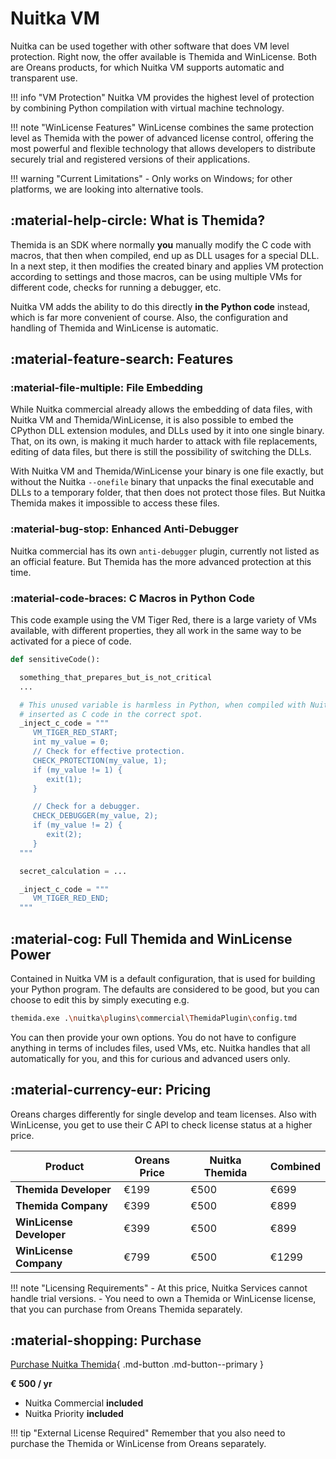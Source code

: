 # Nuitka VM

Nuitka can be used together with other software that does VM level protection. Right now, the offer available is Themida and WinLicense. Both are Oreans products, for which Nuitka VM supports automatic and transparent use.

!!! info "VM Protection"
    Nuitka VM provides the highest level of protection by combining Python compilation with virtual machine technology.

!!! note "WinLicense Features"
    WinLicense combines the same protection level as Themida with the power of advanced license control, offering the most powerful and flexible technology that allows developers to distribute securely trial and registered versions of their applications.

!!! warning "Current Limitations"
    - Only works on Windows; for other platforms, we are looking into alternative tools.

## :material-help-circle: What is Themida?

Themida is an SDK where normally **you** manually modify the C code with macros, that then when compiled, end up as DLL usages for a special DLL. In a next step, it then modifies the created binary and applies VM protection according to settings and those macros, can be using multiple VMs for different code, checks for running a debugger, etc.

Nuitka VM adds the ability to do this directly **in the Python code** instead, which is far more convenient of course. Also, the configuration and handling of Themida and WinLicense is automatic.

## :material-feature-search: Features

### :material-file-multiple: File Embedding

While Nuitka commercial already allows the embedding of data files, with Nuitka VM and Themida/WinLicense, it is also possible to embed the CPython DLL extension modules, and DLLs used by it into one single binary. That, on its own, is making it much harder to attack with file replacements, editing of data files, but there is still the possibility of switching the DLLs.

With Nuitka VM and Themida/WinLicense your binary is one file exactly, but without the Nuitka `--onefile` binary that unpacks the final executable and DLLs to a temporary folder, that then does not protect those files. But Nuitka Themida makes it impossible to access these files.

### :material-bug-stop: Enhanced Anti-Debugger

Nuitka commercial has its own `anti-debugger` plugin, currently not listed as an official feature. But Themida has the more advanced protection at this time.

### :material-code-braces: C Macros in Python Code

This code example using the VM Tiger Red, there is a large variety of VMs available, with different properties, they all work in the same way to be activated for a piece of code.

```python
def sensitiveCode():

  something_that_prepares_but_is_not_critical
  ...

  # This unused variable is harmless in Python, when compiled with Nuitka it is
  # inserted as C code in the correct spot.
  _inject_c_code = """
     VM_TIGER_RED_START;
     int my_value = 0;
     // Check for effective protection.
     CHECK_PROTECTION(my_value, 1);
     if (my_value != 1) {
        exit(1);
     }

     // Check for a debugger.
     CHECK_DEBUGGER(my_value, 2);
     if (my_value != 2) {
        exit(2);
     }
  """

  secret_calculation = ...

  _inject_c_code = """
     VM_TIGER_RED_END;
  """
```

## :material-cog: Full Themida and WinLicense Power

Contained in Nuitka VM is a default configuration, that is used for building your Python program. The defaults are considered to be good, but you can choose to edit this by simply executing e.g.

```bash
themida.exe .\nuitka\plugins\commercial\ThemidaPlugin\config.tmd
```

You can then provide your own options. You do not have to configure anything in terms of includes files, used VMs, etc. Nuitka handles that all automatically for you, and this for curious and advanced users only.

## :material-currency-eur: Pricing

Oreans charges differently for single develop and team licenses. Also with WinLicense, you get to use their C API to check license status at a higher price.

| Product | Oreans Price | Nuitka Themida | Combined |
|---------|--------------|----------------|----------|
| **Themida Developer** | €199 | €500 | €699 |
| **Themida Company** | €399 | €500 | €899 |
| **WinLicense Developer** | €399 | €500 | €899 |
| **WinLicense Company** | €799 | €500 | €1299 |

!!! note "Licensing Requirements"
    - At this price, Nuitka Services cannot handle trial versions.
    - You need to own a Themida or WinLicense license, that you can purchase from Oreans Themida separately.

## :material-shopping: Purchase

[Purchase Nuitka Themida](purchase.md){ .md-button .md-button--primary }

**€ 500 / yr**

- Nuitka Commercial **included**
- Nuitka Priority **included**

!!! tip "External License Required"
    Remember that you also need to purchase the Themida or WinLicense from Oreans separately.
